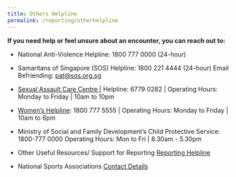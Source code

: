 ```yaml
---
title: Others Helpline
permalink: /reporting/otherhelpline
---
```



**If you need help or feel unsure about an encounter, you can reach out to:**

* National Anti-Violence Helpline: 1800 777 0000 (24-hour) 

* Samaritans of Singapore (SOS) Helpline: 1800 221 4444 (24-hour) Email Befriending: pat@sos.org.sg

* [Sexual Assault Care Centre ](https://sacc.aware.org.sg/)  | Helpline: 6779 0282 | Operating Hours: Monday to Friday | 10am to 10pm

* [Women’s Helpline](https://www.aware.org.sg/womens-care-centre/helpline/): 1800 777 5555 | Operating Hours: Monday to Friday | 10am to 6pm

* Ministry of Social and Family Development’s Child Protective Service: 1800-777 0000 Operating Hours: Mon to Fri | 8.30am - 5.30pm

* Other Useful Resources/ Support for Reporting [Reporting Helpline](/files/Other%20Useful%20Resources%20for%20Reporting-updated%20Mar%202021.pdf)

* National Sports Associations [Contact Details](https://www.myactivesg.com/Sports/Find-a-National-Sports-Association)